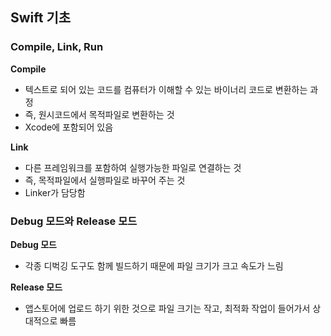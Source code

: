 ## Swift 기초

### Compile, Link, Run

**Compile**

- 텍스트로 되어 있는 코드를 컴퓨터가 이해할 수 있는 바이너리 코드로 변환하는 과정
- 즉, 원시코드에서 목적파일로 변환하는 것
- Xcode에 포함되어 있음

**Link**

- 다른 프레임워크를 포함하여 실행가능한 파일로 연결하는 것
- 즉, 목적파일에서 실행파일로 바꾸어 주는 것
- Linker가 담당함

### Debug 모드와 Release 모드

**Debug 모드**

- 각종 디벅깅 도구도 함께 빌드하기 때문에 파일 크기가 크고 속도가 느림

**Release 모드**

- 앱스토어에 업로드 하기 위한 것으로 파일 크기는 작고, 최적화 작업이 들어가서 상대적으로 빠름
